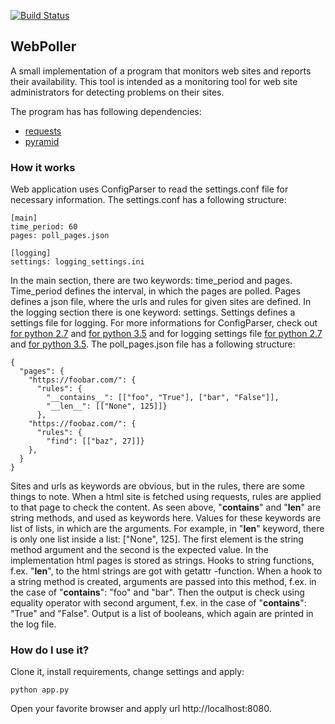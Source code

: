 [![Build Status](https://travis-ci.org/ovainola/website_poller.svg?branch=master)](https://travis-ci.org/ovainola/website_poller)


## WebPoller

A small implementation of a program that monitors web sites and reports their
availability. This tool is intended as a monitoring tool for web site
administrators for detecting problems on their sites.

The program has has following dependencies:

 * [requests](http://docs.python-requests.org/en/master/)
 * [pyramid](http://www.pylonsproject.org/)

 ### How it works

 Web application uses ConfigParser to read the settings.conf file for necessary
 information. The settings.conf has a following structure:

 ```
 [main]
 time_period: 60
 pages: poll_pages.json

 [logging]
 settings: logging_settings.ini
 ```

In the main section, there are two keywords: time_period and pages. Time_period
defines the interval, in which the pages are polled. Pages defines a json file,
where the urls and rules for given sites are defined. In the logging section there is one keyword: settings. Settings defines a settings file for logging. For more informations for ConfigParser, check out [for python 2.7](https://docs.python.org/2/library/configparser.html) and [for python 3.5](https://docs.python.org/3.5/library/configparser.html) and for logging settings file [for python 2.7](https://docs.python.org/2/library/logging.config.html) and
[for python 3.5](https://docs.python.org/3.5/library/logging.config.html). The poll_pages.json file has a following structure:


```
{
  "pages": {
    "https://foobar.com/": {
      "rules": {
        "__contains__": [["foo", "True"], ["bar", "False"]],
        "__len__": [["None", 125]]}
      },
    "https://foobaz.com/": {
      "rules": {
        "find": [["baz", 27]]}
    },
  }
}
```

Sites and urls as keywords are obvious, but in the rules, there are some things
to note. When a html site is fetched using requests, rules are applied to that page
to check the content. As seen above, "__contains__" and "__len__" are string methods,
and used as keywords here. Values for these keywords are list of lists, in which
are the arguments. For example, in "__len__" keyword, there is only one list
inside a list: ["None", 125]. The first element is the string method argument and
the second is the expected value. In the implementation html pages is stored as strings.
Hooks to string functions, f.ex. "__len__", to the html strings are got with getattr -function. When a hook to a string method is created, arguments are passed into
this method, f.ex. in the case of "__contains__": "foo" and "bar". Then the
output is check using equality operator with second argument, f.ex. in the case of "__contains__": "True" and "False". Output is a list of booleans, which
again are printed in the log file.


 ### How do I use it?

 Clone it, install requirements, change settings and apply:

 ```
 python app.py
 ```

Open your favorite browser and apply url http://localhost:8080.
